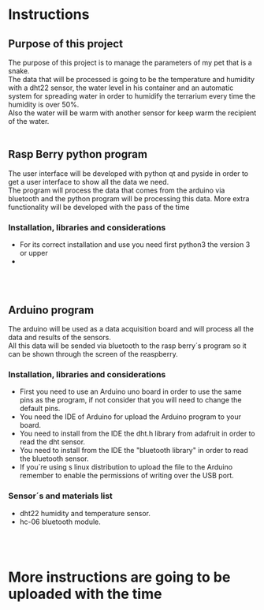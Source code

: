 # Instructions

## Purpose of this project
The purpose of this project is to manage the parameters of my pet that is a snake.
<br>
The data that will be processed is going to be the temperature and humidity with a dht22 sensor, the water level in his container and an automatic system for spreading water in order to humidify the terrarium every time the humidity is over 50%.
<br>
Also the water will be warm with another sensor for keep warm the recipient of the water.
<br><br>

## Rasp Berry python program
The user interface will be developed with python qt and pyside in order to get a user interface to show all the data we need.
<br>
The program will process the data that comes from the arduino via bluetooth and the python program will be processing this data.
More extra functionality will be developed with the pass of the time

### Installation, libraries and considerations
* For its correct installation and use you need first python3 the version 3 or upper
* 
<br><br>

## Arduino program
The arduino will be used as a data acquisition board and will process all the data and results of the sensors.
<br>
All this data will be sended via bluetooth to the rasp berry´s program so it can be shown through the screen of the reaspberry.

### Installation, libraries and considerations
* First you need to use an Arduino uno board in order to use the same pins as the program, if not consider that you will need to change the default pins.
* You need the IDE of Arduino for upload the Arduino program to your board.
* You need to install from the IDE the dht.h library from adafruit in order to read the dht sensor.
* You need to install from the IDE the "bluetooth library" in order to read the bluetooth sensor.
* If you´re using s linux distribution to upload the file to the Arduino remember to enable the permissions of writing over the USB port.

### Sensor´s and materials list
* dht22 humidity and temperature sensor.
* hc-06 bluetooth module.

<br><br>

# More instructions are going to be uploaded with the time